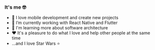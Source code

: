 ### It's me 🤓

- 📱 I love mobile development and create new projects
- 🔭 I’m currently working with React Native and Flutter
- 📗 I'm learning more about software architecture
- ❤ It's a pleasure to do what I love and help other people at the same time
- ...and I love Star Wars ⭐

<!--
**CtrlEricc/CtrlEricc** is a ✨ _special_ ✨ repository because its `README.md` (this file) appears on your GitHub profile.

Here are some ideas to get you started:

- 🔭 I’m currently working on ...
- 🌱 I’m currently learning ...
- 👯 I’m looking to collaborate on ...
- 🤔 I’m looking for help with ...
- 💬 Ask me about ...
- 📫 How to reach me: ...
- 😄 Pronouns: ...
- ⚡ Fun fact: ...
-->
